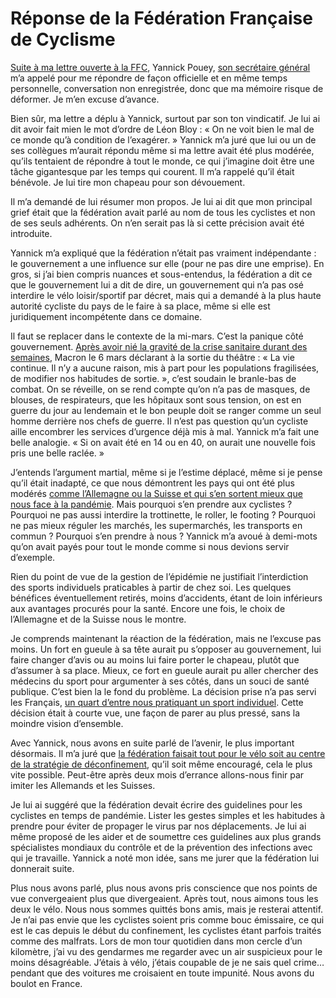 # Réponse de la Fédération Française de Cyclisme

[Suite à ma lettre ouverte à la FFC](https://tcrouzet.com/2020/04/16/lettre-a-la-federation-francaise-de-cyclisme/), Yannick Pouey, [son secrétaire général](https://www.ffc.fr/la-federation/organisation/organigramme-be/) m’a appelé pour me répondre de façon officielle et en même temps personnelle, conversation non enregistrée, donc que ma mémoire risque de déformer. Je m’en excuse d’avance.<span id="more-54080"></span>

Bien sûr, ma lettre a déplu à Yannick, surtout par son ton vindicatif. Je lui ai dit avoir fait mien le mot d’ordre de Léon Bloy : « On ne voit bien le mal de ce monde qu’à condition de l’exagérer. » Yannick m’a juré que lui ou un de ses collègues m’aurait répondu même si ma lettre avait été plus modérée, qu’ils tentaient de répondre à tout le monde, ce qui j’imagine doit être une tâche gigantesque par les temps qui courent. Il m’a rappelé qu’il était bénévole. Je lui tire mon chapeau pour son dévouement.

Il m’a demandé de lui résumer mon propos. Je lui ai dit que mon principal grief était que la fédération avait parlé au nom de tous les cyclistes et non de ses seuls adhérents. On n’en serait pas là si cette précision avait été introduite.

Yannick m’a expliqué que la fédération n’était pas vraiment indépendante : le gouvernement a une influence sur elle (pour ne pas dire une emprise). En gros, si j’ai bien compris nuances et sous-entendus, la fédération a dit ce que le gouvernement lui a dit de dire, un gouvernement qui n’a pas osé interdire le vélo loisir/sportif par décret, mais qui a demandé à la plus haute autorité cycliste du pays de le faire à sa place, même si elle est juridiquement incompétente dans ce domaine.

Il faut se replacer dans le contexte de la mi-mars. C’est la panique côté gouvernement. [Après avoir nié la gravité de la crise sanitaire durant des semaines](https://tcrouzet.com/2020/04/05/pourquoi-le-confinement-etait-la-seule-strategie-possible/), Macron le 6 mars déclarant à la sortie du théâtre : « La vie continue. Il n’y a aucune raison, mis à part pour les populations fragilisées, de modifier nos habitudes de sortie. », c’est soudain le branle-bas de combat. On se réveille, on se rend compte qu’on n’a pas de masques, de blouses, de respirateurs, que les hôpitaux sont sous tension, on est en guerre du jour au lendemain et le bon peuple doit se ranger comme un seul homme derrière nos chefs de guerre. Il n’est pas question qu’un cycliste aille encombrer les services d’urgence déjà mis à mal. Yannick m’a fait une belle analogie. « Si on avait été en 14 ou en 40, on aurait une nouvelle fois pris une belle raclée. »

J’entends l’argument martial, même si je l’estime déplacé, même si je pense qu’il était inadapté, ce que nous démontrent les pays qui ont été plus modérés [comme l’Allemagne ou la Suisse et qui s’en sortent mieux que nous face à la pandémie](https://tcrouzet.com/2020/04/20/une-preuve-de-linutilite-du-confinement/). Mais pourquoi s’en prendre aux cyclistes ? Pourquoi ne pas aussi interdire la trottinette, le roller, le footing ? Pourquoi ne pas mieux réguler les marchés, les supermarchés, les transports en commun ? Pourquoi s’en prendre à nous ? Yannick m’a avoué à demi-mots qu’on avait payés pour tout le monde comme si nous devions servir d’exemple.

Rien du point de vue de la gestion de l’épidémie ne justifiait l’interdiction des sports individuels praticables à partir de chez soi. Les quelques bénéfices éventuellement retirés, moins d’accidents, étant de loin inférieurs aux avantages procurés pour la santé. Encore une fois, le choix de l’Allemagne et de la Suisse nous le montre.

Je comprends maintenant la réaction de la fédération, mais ne l’excuse pas moins. Un fort en gueule à sa tête aurait pu s’opposer au gouvernement, lui faire changer d’avis ou au moins lui faire porter le chapeau, plutôt que d’assumer à sa place. Mieux, ce fort en gueule aurait pu aller chercher des médecins du sport pour argumenter à ses côtés, dans un souci de santé publique. C’est bien la le fond du problème. La décision prise n’a pas servi les Français, [un quart d’entre nous pratiquant un sport individuel](https://www.3bikes.fr/2020/04/19/les-sportifs-les-incrimines-du-confinement/). Cette décision était à courte vue, une façon de parer au plus pressé, sans la moindre vision d’ensemble.

Avec Yannick, nous avons en suite parlé de l’avenir, le plus important désormais. Il m’a juré que [la fédération faisait tout pour le vélo soit au centre de la stratégie de déconfinement](https://www.bigbike-magazine.com/actu-la-ffc-va-elle-enfin-prendre-parti-pratiquants), qu’il soit même encouragé, cela le plus vite possible. Peut-être après deux mois d’errance allons-nous finir par imiter les Allemands et les Suisses.

Je lui ai suggéré que la fédération devait écrire des guidelines pour les cyclistes en temps de pandémie. Lister les gestes simples et les habitudes à prendre pour éviter de propager le virus par nos déplacements. Je lui ai même proposé de les aider et de soumettre ces guidelines aux plus grands spécialistes mondiaux du contrôle et de la prévention des infections avec qui je travaille. Yannick a noté mon idée, sans me jurer que la fédération lui donnerait suite.

Plus nous avons parlé, plus nous avons pris conscience que nos points de vue convergeaient plus que divergeaient. Après tout, nous aimons tous les deux le vélo. Nous nous sommes quittés bons amis, mais je resterai attentif. Je n’ai pas envie que les cyclistes soient pris comme bouc émissaire, ce qui est le cas depuis le début du confinement, les cyclistes étant parfois traités comme des malfrats. Lors de mon tour quotidien dans mon cercle d’un kilomètre, j’ai vu des gendarmes me regarder avec un air suspicieux pour le moins désagréable. J’étais à vélo, j’étais coupable de je ne sais quel crime… pendant que des voitures me croisaient en toute impunité. Nous avons du boulot en France.